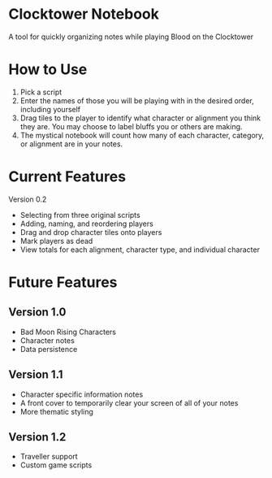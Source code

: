 # Clocktower Notebook

A tool for quickly organizing notes while playing Blood on the Clocktower

# How to Use

1. Pick a script
2. Enter the names of those you will be playing with in the desired order, including yourself
3. Drag tiles to the player to identify what character or alignment you think they are. You may choose to label bluffs you or others are making.
4. The mystical notebook will count how many of each character, category, or alignment are in your notes.

# Current Features

Version 0.2

* Selecting from three original scripts
* Adding, naming, and reordering players
* Drag and drop character tiles onto players
* Mark players as dead
* View totals for each alignment, character type, and individual character

# Future Features

## Version 1.0
* Bad Moon Rising Characters
* Character notes
* Data persistence

## Version 1.1
* Character specific information notes
* A front cover to temporarily clear your screen of all of your notes
* More thematic styling

## Version 1.2
* Traveller support
* Custom game scripts